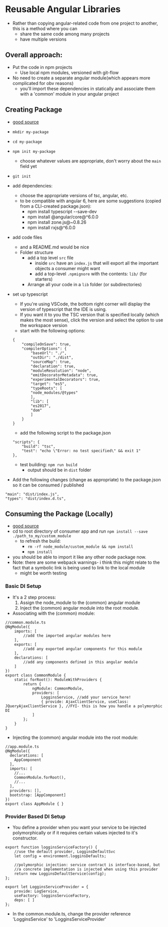 Reusable Angular Libraries
===========================

- Rather than copying angular-related code from one project to another, this is a method where you can
    - share the same code among many projects
    - have multiple versions

## Overall approach: 
- Put the code in npm projects  
    - Use local npm modules, versioned with git-flow
- No need to create a separate angular module(which appears more complicated for obv reasons)
    - you'll import these dependencies in statically and associate them with a 'common' module in your angular project
            
## Creating Package
- [good source](https://www.twilio.com/blog/2017/06/writing-a-node-module-in-typescript.html)
- `mkdir my-package`
- `cd my-package`
- `npm init my-package`
    - choose whatever values are appropriate, don't worry about the `main` field yet
- `git init`
- add dependencies:
    - choose the appropriate versions of tsc, angular, etc.
    - to be compatible with angular 6, here are some suggestions (copied from a CLI-created package.json):
        - npm install typescript --save-dev
        - npm install @angular/core@^6.0.0
        - npm install zone.js@~0.8.26
        - npm install rxjs@^6.0.0
- add code files
    - and a README.md would be nice
    - Folder structure
        - add a top level `src` file
            - inside `src` have an `index.js` that will export all the important objects a consumer might want        
            - add a top-level `.npmignore` with the contents: `lib/` (for starters)
        - Arrange all your code in a `lib` folder (or subdirectories)
- set up typescript
    - If you're using VSCode, the bottom right corner will display the version of typescript that the IDE is using.
    - If you want it to you the TSC version that is specified locally (which makes the most sense), click the version and select the option to use the workspace version
    - start with the following options:
    
    ```(json)
    {
        "compileOnSave": true,
        "compilerOptions": {
            "baseUrl": "./",
            "outDir": "./dist",
            "sourceMap": true,
            "declaration": true,
            "moduleResolution": "node",
            "emitDecoratorMetadata": true,
            "experimentalDecorators": true,
            "target": "es5",
            "typeRoots": [
            "node_modules/@types"
            ],
            "lib": [
            "es2017",
            "dom"
            ]
        }
    }
    ```

    - add the following script to the package.json

    ```(json)
    "scripts": {
        "build": "tsc",
        "test": "echo \"Error: no test specified\" && exit 1"
    },
    ```

    - test building: `npm run build`
        - output should be in `dist` folder


- Add the following changes (change as appropriate) to the package.json so it can be consumed / published 

```(json)
"main": "dist/index.js",
"types": "dist/index.d.ts",
```

## Consuming the Package (Locally)
- [good source](https://medium.com/@arnaudrinquin/build-modular-application-with-npm-local-modules-dfc5ff047bcc)
- cd to root directory of consumer app and run `npm install --save ./path_to_my/custom_module`
    - to refresh the build:
        - `rm -rf node_module/custom_module && npm install`
        - `npm install`
- you should be able to import it like any other node package now.
- Note: there are some webpack warnings- i think this might relate to the fact that a symbolic link is being used to link to the local module
    - might be worth testing

### Basic DI Setup
- It's a 2 step process:
    1. Assign the node_module to the (common) angular module
    2. Inject the (common) angular module into the root module.
- Associating with the (common) module:

```(typescript)
//common.module.ts
@NgModule({
    imports: [
        //add the imported angular modules here
    ],
    exports: [        
        //add any exported angular components for this module
    ],
    declarations: [
        //add any components defined in this angular module
    ]
})
export class CommonModule {
    static forRoot(): ModuleWithProviders {
        return {
            ngModule: CommonModule,                     
            providers: [
                LogginsService, //add your service here!
                { provide: AjaxClientService, useClass: JQueryAjaxClientService }, //FYI- this is how you handle a polymorphic DI
            ]
        };
    }
}
```

- Injecting the (common) angular module into the root module:

```(typescript)
//app.module.ts
@NgModule({
  declarations: [
    AppComponent
  ],
  imports: [
    //...
    CommonModule.forRoot(),
    //...
  ],
  providers: [],
  bootstrap: [AppComponent]
})
export class AppModule { }
```

### Provider Based DI Setup
- You define a provider when you want your service to be injected polymorphically or if it requires certain values injected to it's constructor.

```(typescript)    
export function logginsServiceFactory() {    
    //use the default provider, LogginsDefaultSvc
    let config = environment.logginsDefaults;

    //polymorphic injection: service contract is interface-based, but 
    //a concrete implementation is injected when using this provider
    return new LogginsDefaultService(config);
};

export let LogginsServiceProvider = {
    provide: LogService,
    useFactory: logginsServiceFactory, 
    deps: [ ]
};
```

- In the common.module.ts, change the provider reference 'LogginsService' to 'LogginsServiceProvider' 